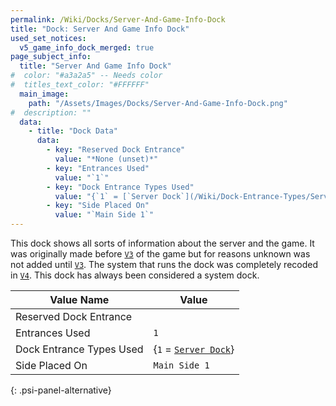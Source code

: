 ```yaml
---
permalink: /Wiki/Docks/Server-And-Game-Info-Dock
title: "Dock: Server And Game Info Dock"
used_set_notices:
  v5_game_info_dock_merged: true
page_subject_info:
  title: "Server And Game Info Dock"
#  color: "#a3a2a5" -- Needs color
#  titles_text_color: "#FFFFFF"
  main_image:
    path: "/Assets/Images/Docks/Server-And-Game-Info-Dock.png"
#  description: ""
  data:
    - title: "Dock Data"
      data:
        - key: "Reserved Dock Entrance"
          value: "*None (unset)*"
        - key: "Entrances Used"
          value: "`1`"
        - key: "Dock Entrance Types Used"
          value: "{`1` = [`Server Dock`](/Wiki/Dock-Entrance-Types/Server-Dock)}"
        - key: "Side Placed On"
          value: "`Main Side 1`"
---
```


This dock shows all sorts of information about the server and the game. It was originally made before [`V3`](/Posts/Update-Log/3-0-0) of the game but for reasons unknown was not added until [`V3`](/Posts/Update-Log/3-0-0). The system that runs the dock was completely recoded in [`V4`](/Posts/Update-Log/4-0-0). This dock has always been considered a system dock.

| Value Name               | Value |
|-|-|
| Reserved Dock Entrance   |  |
| Entrances Used           | `1` |
| Dock Entrance Types Used | {`1` = [`Server Dock`](/Wiki/Dock-Entrance-Types/Server-Dock)} |
| Side Placed On           | `Main Side 1` |
{: .psi-panel-alternative}

<img class="dock-image" src="/RBAP-Wiki/Assets/Images/Docks/Server-And-Game-Info-Dock.png" alt="">